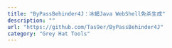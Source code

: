 ```yaml
---
title: "ByPassBehinder4J：冰蝎Java WebShell免杀生成"
description: ""
url: "https://github.com/Tas9er/ByPassBehinder4J"
category: "Grey Hat Tools"
---
```

